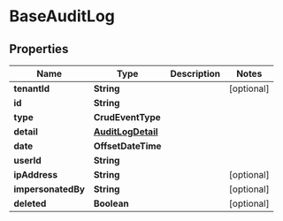 

# BaseAuditLog


## Properties

| Name | Type | Description | Notes |
|------------ | ------------- | ------------- | -------------|
|**tenantId** | **String** |  |  [optional] |
|**id** | **String** |  |  |
|**type** | **CrudEventType** |  |  |
|**detail** | [**AuditLogDetail**](AuditLogDetail.md) |  |  |
|**date** | **OffsetDateTime** |  |  |
|**userId** | **String** |  |  |
|**ipAddress** | **String** |  |  [optional] |
|**impersonatedBy** | **String** |  |  [optional] |
|**deleted** | **Boolean** |  |  [optional] |



